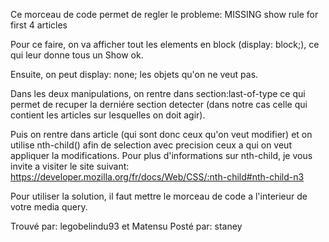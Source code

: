 Ce morceau de code permet de regler le probleme: MISSING show rule for first 4 articles

Pour ce faire, on va afficher tout les elements en block (display: block;), ce qui leur donne tous un Show ok.

Ensuite, on peut display: none; les objets qu'on ne veut pas.

Dans les deux manipulations, on rentre dans section:last-of-type ce qui permet de recuper la derniére section detecter (dans notre cas celle qui contient les articles sur lesquelles on doit agir).

Puis on rentre dans article (qui sont donc ceux qu'on veut modifier) et on utilise nth-child() afin de selection avec precision ceux a qui on veut appliquer la modifications. Pour plus d'informations sur nth-child, je vous invite a visiter le site suivant: https://developer.mozilla.org/fr/docs/Web/CSS/:nth-child#nth-child-n3

Pour utiliser la solution, il faut mettre le morceau de code a l'interieur de votre media query.

Trouvé par: legobelindu93 et Matensu
Posté par: staney